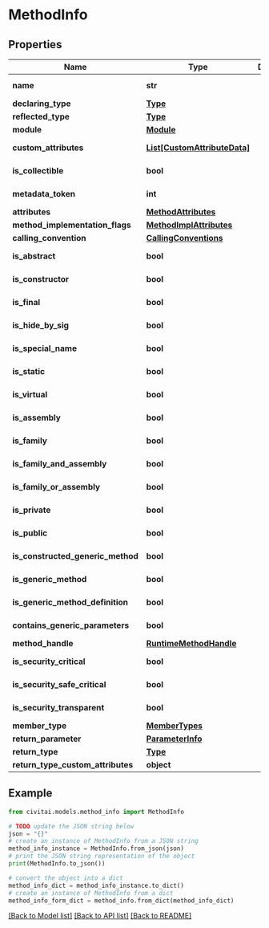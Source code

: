 # MethodInfo


## Properties

Name | Type | Description | Notes
------------ | ------------- | ------------- | -------------
**name** | **str** |  | [optional] [readonly] 
**declaring_type** | [**Type**](Type.md) |  | [optional] 
**reflected_type** | [**Type**](Type.md) |  | [optional] 
**module** | [**Module**](Module.md) |  | [optional] 
**custom_attributes** | [**List[CustomAttributeData]**](CustomAttributeData.md) |  | [optional] [readonly] 
**is_collectible** | **bool** |  | [optional] [readonly] 
**metadata_token** | **int** |  | [optional] [readonly] 
**attributes** | [**MethodAttributes**](MethodAttributes.md) |  | [optional] 
**method_implementation_flags** | [**MethodImplAttributes**](MethodImplAttributes.md) |  | [optional] 
**calling_convention** | [**CallingConventions**](CallingConventions.md) |  | [optional] 
**is_abstract** | **bool** |  | [optional] [readonly] 
**is_constructor** | **bool** |  | [optional] [readonly] 
**is_final** | **bool** |  | [optional] [readonly] 
**is_hide_by_sig** | **bool** |  | [optional] [readonly] 
**is_special_name** | **bool** |  | [optional] [readonly] 
**is_static** | **bool** |  | [optional] [readonly] 
**is_virtual** | **bool** |  | [optional] [readonly] 
**is_assembly** | **bool** |  | [optional] [readonly] 
**is_family** | **bool** |  | [optional] [readonly] 
**is_family_and_assembly** | **bool** |  | [optional] [readonly] 
**is_family_or_assembly** | **bool** |  | [optional] [readonly] 
**is_private** | **bool** |  | [optional] [readonly] 
**is_public** | **bool** |  | [optional] [readonly] 
**is_constructed_generic_method** | **bool** |  | [optional] [readonly] 
**is_generic_method** | **bool** |  | [optional] [readonly] 
**is_generic_method_definition** | **bool** |  | [optional] [readonly] 
**contains_generic_parameters** | **bool** |  | [optional] [readonly] 
**method_handle** | [**RuntimeMethodHandle**](RuntimeMethodHandle.md) |  | [optional] 
**is_security_critical** | **bool** |  | [optional] [readonly] 
**is_security_safe_critical** | **bool** |  | [optional] [readonly] 
**is_security_transparent** | **bool** |  | [optional] [readonly] 
**member_type** | [**MemberTypes**](MemberTypes.md) |  | [optional] 
**return_parameter** | [**ParameterInfo**](ParameterInfo.md) |  | [optional] 
**return_type** | [**Type**](Type.md) |  | [optional] 
**return_type_custom_attributes** | **object** |  | [optional] 

## Example

```python
from civitai.models.method_info import MethodInfo

# TODO update the JSON string below
json = "{}"
# create an instance of MethodInfo from a JSON string
method_info_instance = MethodInfo.from_json(json)
# print the JSON string representation of the object
print(MethodInfo.to_json())

# convert the object into a dict
method_info_dict = method_info_instance.to_dict()
# create an instance of MethodInfo from a dict
method_info_form_dict = method_info.from_dict(method_info_dict)
```
[[Back to Model list]](../README.md#documentation-for-models) [[Back to API list]](../README.md#documentation-for-api-endpoints) [[Back to README]](../README.md)


